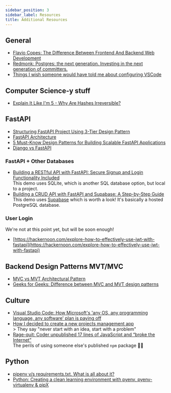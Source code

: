 ```yaml
---
sidebar_position: 3
sidebar_label: Resources
title: Additional Resources
---
```


<!-- markdownlint-disable no-inline-html no-trailing-punctuation -->

## General

- [Flavio Copes: The Difference Between Frontend And Backend Web Development](https://flaviocopes.com/frontend-vs-backend/)
- [Redmonk: Postgres: the next generation. Investing in the next generation of committers.](https://redmonk.com/jgovernor/2023/10/10/postgres-the-next-generation-investing-in-the-next-generation-of-committers/)
- [Things I wish someone would have told me about configuring VSCode](https://www.bryanbraun.com/2023/08/10/things-i-wish-someone-would-have-told-me-about-configuring-vscode/)

## Computer Science-y stuff

- [Explain It Like I'm 5 - Why Are Hashes Irreversible?](https://robconery.com/theory/why-are-hashes-irreversible/)

## FastAPI

- [Structuring FastAPI Project Using 3-Tier Design Pattern](https://levelup.gitconnected.com/structuring-fastapi-project-using-3-tier-design-pattern-4d2e88a55757)
- [FastAPI Architecture](https://www.geeksforgeeks.org/fastapi-architecture/)
- [5 Must-Know Design Patterns for Building Scalable FastAPI Applications](https://theprimadonna.medium.com/5-must-know-design-patterns-for-building-scalable-fastapi-applications-36f9f31059fd)
- [Django vs FastAPI](https://medium.com/@ShortHills_Tech/django-vs-fast-api-a-detailed-comparison-df8d00f3c3b2)

### FastAPI + Other Databases

- [Building a RESTful API with FastAPI: Secure Signup and Login Functionality Included](https://python.plainenglish.io/building-a-restful-api-with-fastapi-secure-signup-and-login-functionality-included-45cdbcb36106)
  <br/> This demo uses SQLite, which is another SQL database option, but local to a project.
- [Building a CRUD API with FastAPI and Supabase: A Step-by-Step Guide](https://blog.theinfosecguy.xyz/building-a-crud-api-with-fastapi-and-supabase-a-step-by-step-guide)
  <br/> This demo uses [Supabase](https://supabase.com/) which is worth a look! It's basically a hosted PostgreSQL database.

### User Login

We're not at this point yet, but will be soon enough!

- [https://hackernoon.com/explore-how-to-effectively-use-jwt-with-fastapi](https://hackernoon.com/explore-how-to-effectively-use-jwt-with-fastapi)

## Backend Design Patterns MVT/MVC

- [MVC vs MVT Architectural Pattern](https://medium.com/dsc-umit/mvc-vs-mvt-architectural-pattern-d306a56dce55)
- [Geeks for Geeks: Difference between MVC and MVT design patterns](https://www.geeksforgeeks.org/difference-between-mvc-and-mvt-design-patterns/)

## Culture

- [Visual Studio Code: How Microsoft's 'any OS, any programming language, any software' plan is paying off](https://www.zdnet.com/article/visual-studio-code-how-microsofts-any-os-any-programming-language-any-software-plan-is-paying-off/)
- [How I decided to create a new projects management app](https://flaviocopes.com/new-projects-management-app/)
    <br/> > They say "never start with an idea, start with a problem"
- [Rage-quit: Coder unpublished 17 lines of JavaScript and “broke the Internet”](https://arstechnica.com/information-technology/2016/03/rage-quit-coder-unpublished-17-lines-of-javascript-and-broke-the-internet/)
  <br/>The perils of using someone else's published `npm` package 😬😬

## Python

- [pipenv v/s requirements.txt. What is all about it?](https://www.linkedin.com/pulse/pipenv-vs-requirementstxt-what-all-shruthi-sagar-cr/)
- [Python: Creating a clean learning environment with pyenv, pyenv-virtualenv & pipX](https://towardsdatascience.com/python-how-to-create-a-clean-learning-environment-with-pyenv-pyenv-virtualenv-pipx-ed17fbd9b790)
